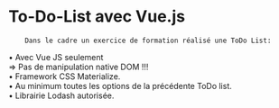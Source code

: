 # To-Do-List avec Vue.js
     
        Dans le cadre un exercice de formation réalisé une ToDo List:

• Avec Vue JS seulement      
    => Pas de manipulation native DOM !!!     
• Framework  CSS Materialize.    
• Au minimum toutes les options de la précédente ToDo list.     
• Librairie Lodash autorisée.  




